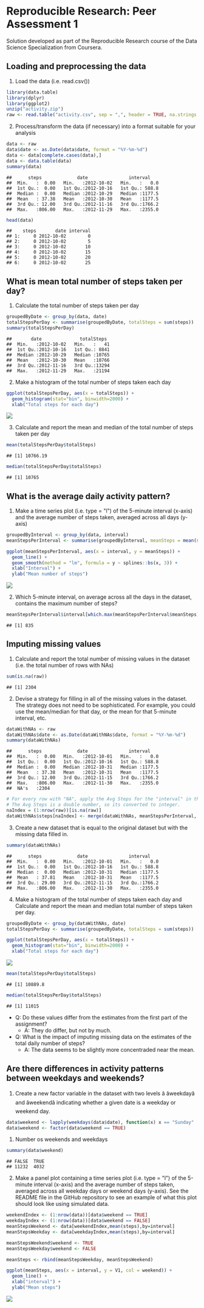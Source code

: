 # Reproducible Research: Peer Assessment 1

Solution developed as part of the Reproducible Research course of the Data Science Specialization from Coursera.


## Loading and preprocessing the data

1. Load the data (i.e. read.csv())


```r
library(data.table)
library(dplyr)
library(ggplot2)
unzip("activity.zip")
raw <- read.table("activity.csv", sep = ",", header = TRUE, na.strings = "NA")
```

2. Process/transform the data (if necessary) into a format suitable for your analysis


```r
data <- raw
data$date <- as.Date(data$date, format = "%Y-%m-%d")
data <- data[complete.cases(data),]
data <- data.table(data)
summary(data)
```

```
##      steps             date               interval     
##  Min.   :  0.00   Min.   :2012-10-02   Min.   :   0.0  
##  1st Qu.:  0.00   1st Qu.:2012-10-16   1st Qu.: 588.8  
##  Median :  0.00   Median :2012-10-29   Median :1177.5  
##  Mean   : 37.38   Mean   :2012-10-30   Mean   :1177.5  
##  3rd Qu.: 12.00   3rd Qu.:2012-11-16   3rd Qu.:1766.2  
##  Max.   :806.00   Max.   :2012-11-29   Max.   :2355.0
```

```r
head(data)
```

```
##    steps       date interval
## 1:     0 2012-10-02        0
## 2:     0 2012-10-02        5
## 3:     0 2012-10-02       10
## 4:     0 2012-10-02       15
## 5:     0 2012-10-02       20
## 6:     0 2012-10-02       25
```

## What is mean total number of steps taken per day?

1. Calculate the total number of steps taken per day

```r
groupedByDate <- group_by(data, date)
totalStepsPerDay <- summarise(groupedByDate, totalSteps = sum(steps))
summary(totalStepsPerDay)
```

```
##       date              totalSteps   
##  Min.   :2012-10-02   Min.   :   41  
##  1st Qu.:2012-10-16   1st Qu.: 8841  
##  Median :2012-10-29   Median :10765  
##  Mean   :2012-10-30   Mean   :10766  
##  3rd Qu.:2012-11-16   3rd Qu.:13294  
##  Max.   :2012-11-29   Max.   :21194
```

2. Make a histogram of the total number of steps taken each day

```r
ggplot(totalStepsPerDay, aes(x = totalSteps)) +
  geom_histogram(stat="bin", binwidth=2000) +
  xlab("Total steps for each day")
```

![](PA1_template_files/figure-html/unnamed-chunk-4-1.png)<!-- -->

3. Calculate and report the mean and median of the total number of steps taken per day

```r
mean(totalStepsPerDay$totalSteps)
```

```
## [1] 10766.19
```

```r
median(totalStepsPerDay$totalSteps)
```

```
## [1] 10765
```


## What is the average daily activity pattern?

1. Make a time series plot (i.e. type = "l") of the 5-minute interval (x-axis) and the average number of steps taken, averaged across all days (y-axis)

```r
groupedByInterval <- group_by(data, interval)
meanStepsPerInterval <- summarise(groupedByInterval, meanSteps = mean(steps))

ggplot(meanStepsPerInterval, aes(x = interval, y = meanSteps)) +
  geom_line() +
  geom_smooth(method = "lm", formula = y ~ splines::bs(x, 3)) +
  xlab("Interval") +
  ylab("Mean number of steps")
```

![](PA1_template_files/figure-html/unnamed-chunk-6-1.png)<!-- -->

2. Which 5-minute interval, on average across all the days in the dataset, contains the maximum number of steps?

```r
meanStepsPerInterval$interval[which.max(meanStepsPerInterval$meanSteps)]
```

```
## [1] 835
```

## Imputing missing values

1. Calculate and report the total number of missing values in the dataset (i.e. the total number of rows with NAs)


```r
sum(is.na(raw))
```

```
## [1] 2304
```

2. Devise a strategy for filling in all of the missing values in the dataset. The strategy does not need to be sophisticated. For example, you could use the mean/median for that day, or the mean for that 5-minute interval, etc.


```r
dataWithNAs <- raw
dataWithNAs$date <- as.Date(dataWithNAs$date, format = "%Y-%m-%d")
summary(dataWithNAs)
```

```
##      steps             date               interval     
##  Min.   :  0.00   Min.   :2012-10-01   Min.   :   0.0  
##  1st Qu.:  0.00   1st Qu.:2012-10-16   1st Qu.: 588.8  
##  Median :  0.00   Median :2012-10-31   Median :1177.5  
##  Mean   : 37.38   Mean   :2012-10-31   Mean   :1177.5  
##  3rd Qu.: 12.00   3rd Qu.:2012-11-15   3rd Qu.:1766.2  
##  Max.   :806.00   Max.   :2012-11-30   Max.   :2355.0  
##  NA's   :2304
```

```r
# For every row with "NA", apply the Avg Steps for the "interval" in that row.
# The Avg Steps is a double number, so its converted to integer.
naIndex = (1:nrow(raw))[is.na(raw)]
dataWithNAs$steps[naIndex] <- merge(dataWithNAs, meanStepsPerInterval, by = "interval")$meanSteps[naIndex]
```


3. Create a new dataset that is equal to the original dataset but with the missing data filled in.

```r
summary(dataWithNAs)
```

```
##      steps             date               interval     
##  Min.   :  0.00   Min.   :2012-10-01   Min.   :   0.0  
##  1st Qu.:  0.00   1st Qu.:2012-10-16   1st Qu.: 588.8  
##  Median :  0.00   Median :2012-10-31   Median :1177.5  
##  Mean   : 37.81   Mean   :2012-10-31   Mean   :1177.5  
##  3rd Qu.: 29.00   3rd Qu.:2012-11-15   3rd Qu.:1766.2  
##  Max.   :806.00   Max.   :2012-11-30   Max.   :2355.0
```

4. Make a histogram of the total number of steps taken each day and Calculate and report the mean and median total number of steps taken per day.


```r
groupedByDate <- group_by(dataWithNAs, date)
totalStepsPerDay <- summarise(groupedByDate, totalSteps = sum(steps))

ggplot(totalStepsPerDay, aes(x = totalSteps)) +
  geom_histogram(stat="bin", binwidth=2000) +
  xlab("Total steps for each day")
```

![](PA1_template_files/figure-html/unnamed-chunk-11-1.png)<!-- -->

```r
mean(totalStepsPerDay$totalSteps)
```

```
## [1] 10889.8
```

```r
median(totalStepsPerDay$totalSteps)
```

```
## [1] 11015
```

* Q: Do these values differ from the estimates from the first part of the assignment?
     * A: They do differ, but not by much.
* Q: What is the impact of imputing missing data on the estimates of the total daily number of steps?
     * A: The data seems to be slightly more concentraded near the mean.

## Are there differences in activity patterns between weekdays and weekends?

1. Create a new factor variable in the dataset with two levels â âweekdayâ and âweekendâ indicating whether a given date is a weekday or weekend day.


```r
data$weekend <- lapply(weekdays(data$date), function(x) x == "Sunday" || x == "Saturday")
data$weekend <- factor(data$weekend == TRUE)
```

   1. Number os weekends and weekdays


```r
summary(data$weekend)
```

```
## FALSE  TRUE 
## 11232  4032
```

2. Make a panel plot containing a time series plot (i.e. type = "l") of the 5-minute interval (x-axis) and the average number of steps taken, averaged across all weekday days or weekend days (y-axis). See the README file in the GitHub repository to see an example of what this plot should look like using simulated data.


```r
weekendIndex <- (1:nrow(data))[data$weekend == TRUE]
weekdayIndex <- (1:nrow(data))[data$weekend == FALSE]
meanStepsWeekend <- data[weekendIndex,mean(steps),by=interval]
meanStepsWeekday <- data[weekdayIndex,mean(steps),by=interval]

meanStepsWeekend$weekend <- TRUE
meanStepsWeekday$weekend <- FALSE

meanSteps <- rbind(meanStepsWeekday, meanStepsWeekend)

ggplot(meanSteps, aes(x = interval, y = V1, col = weekend)) +
  geom_line() +
  xlab("interval") +
  ylab("Mean steps")
```

![](PA1_template_files/figure-html/unnamed-chunk-14-1.png)<!-- -->
